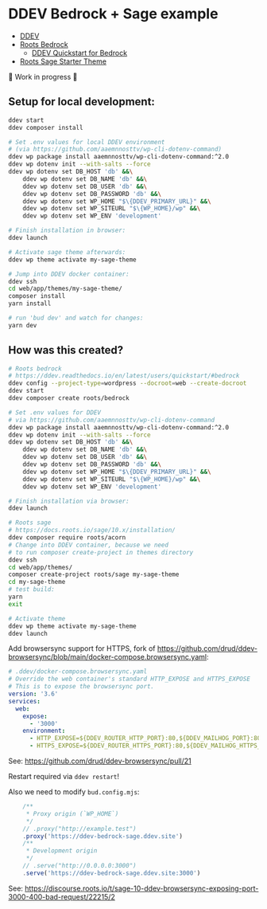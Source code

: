 # DDEV Bedrock + Sage example

- [DDEV](https://ddev.readthedocs.io/en/latest/)
- [Roots Bedrock](https://roots.io/bedrock/)
    - [DDEV Quickstart for Bedrock](https://ddev.readthedocs.io/en/latest/users/quickstart/#bedrock)
- [Roots Sage Starter Theme](https://github.com/roots/sage)

🚧 Work in progress 🚧

## Setup for local development:

```bash
ddev start 
ddev composer install

# Set .env values for local DDEV environment
# (via https://github.com/aaemnnosttv/wp-cli-dotenv-command)
ddev wp package install aaemnnosttv/wp-cli-dotenv-command:^2.0
ddev wp dotenv init --with-salts --force
ddev wp dotenv set DB_HOST 'db' &&\
    ddev wp dotenv set DB_NAME 'db' &&\
    ddev wp dotenv set DB_USER 'db' &&\
    ddev wp dotenv set DB_PASSWORD 'db' &&\
    ddev wp dotenv set WP_HOME "$\{DDEV_PRIMARY_URL}" &&\
    ddev wp dotenv set WP_SITEURL "$\{WP_HOME}/wp" &&\
    ddev wp dotenv set WP_ENV 'development'

# Finish installation in browser:
ddev launch

# Activate sage theme afterwards:
ddev wp theme activate my-sage-theme

# Jump into DDEV docker container:
ddev ssh
cd web/app/themes/my-sage-theme/
composer install
yarn install

# run 'bud dev' and watch for changes:
yarn dev
```

## How was this created?

```bash
# Roots bedrock
# https://ddev.readthedocs.io/en/latest/users/quickstart/#bedrock
ddev config --project-type=wordpress --docroot=web --create-docroot
ddev start
ddev composer create roots/bedrock

# Set .env values for DDEV
# via https://github.com/aaemnnosttv/wp-cli-dotenv-command
ddev wp package install aaemnnosttv/wp-cli-dotenv-command:^2.0
ddev wp dotenv init --with-salts --force
ddev wp dotenv set DB_HOST 'db' &&\
    ddev wp dotenv set DB_NAME 'db' &&\
    ddev wp dotenv set DB_USER 'db' &&\
    ddev wp dotenv set DB_PASSWORD 'db' &&\
    ddev wp dotenv set WP_HOME "$\{DDEV_PRIMARY_URL}" &&\
    ddev wp dotenv set WP_SITEURL "$\{WP_HOME}/wp" &&\
    ddev wp dotenv set WP_ENV 'development'

# Finish installation via browser:
ddev launch

# Roots sage
# https://docs.roots.io/sage/10.x/installation/
ddev composer require roots/acorn
# Change into DDEV container, because we need 
# to run composer create-project in themes directory
ddev ssh
cd web/app/themes/
composer create-project roots/sage my-sage-theme
cd my-sage-theme
# test build:
yarn
exit 

# Activate theme
ddev wp theme activate my-sage-theme
ddev launch
```

Add browsersync support for HTTPS, fork of https://github.com/drud/ddev-browsersync/blob/main/docker-compose.browsersync.yaml:

```yaml
# .ddev/docker-compose.browsersync.yaml
# Override the web container's standard HTTP_EXPOSE and HTTPS_EXPOSE
# This is to expose the browsersync port.
version: '3.6'
services:
  web:
    expose:
      - '3000'
    environment:
      - HTTP_EXPOSE=${DDEV_ROUTER_HTTP_PORT}:80,${DDEV_MAILHOG_PORT}:8025,3001:3000
      - HTTPS_EXPOSE=${DDEV_ROUTER_HTTPS_PORT}:80,${DDEV_MAILHOG_HTTPS_PORT}:8025,3000:3000
```
See: https://github.com/drud/ddev-browsersync/pull/21

Restart required via `ddev restart`!

Also we need to modify `bud.config.mjs`:

```javascript
    /**
     * Proxy origin (`WP_HOME`)
     */
    // .proxy("http://example.test")
    .proxy('https://ddev-bedrock-sage.ddev.site')
    /**
     * Development origin
     */
    // .serve("http://0.0.0.0:3000")
    .serve('https://ddev-bedrock-sage.ddev.site:3000')
```

See: https://discourse.roots.io/t/sage-10-ddev-browsersync-exposing-port-3000-400-bad-request/22215/2

